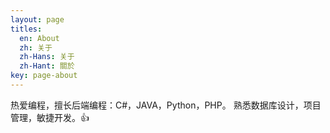 ```yaml
---
layout: page
titles:
  en: About
  zh: 关于
  zh-Hans: 关于
  zh-Hant: 關於
key: page-about
---
```


热爱编程，擅长后端编程：C#，JAVA，Python，PHP。 熟悉数据库设计，项目管理，敏捷开发。:+1:

